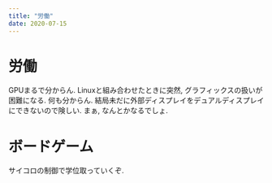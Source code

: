 ```yaml
---
title: "労働"
date: 2020-07-15
---
```


# 労働
GPUまるで分からん.  Linuxと組み合わせたときに突然, グラフィックスの扱いが困難になる. 何も分からん. 結局未だに外部ディスプレイをデュアルディスプレイにできないので険しい. まぁ, なんとかなるでしょ.

# ボードゲーム
サイコロの制御で学位取っていくぞ.